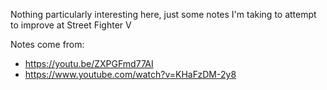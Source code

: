 Nothing particularly interesting here, just some notes I'm taking to attempt to improve at Street Fighter V

Notes come from:
* https://youtu.be/ZXPGFmd77AI
* https://www.youtube.com/watch?v=KHaFzDM-2y8
